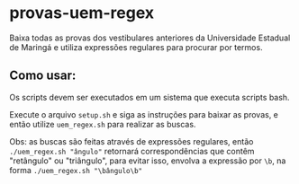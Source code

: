 # provas-uem-regex
Baixa todas as provas dos vestibulares anteriores da Universidade Estadual de Maringá e utiliza expressões regulares para procurar por termos.

## Como usar:
Os scripts devem ser executados em um sistema que executa scripts bash.

Execute o arquivo ``setup.sh`` e siga as instruções para baixar as provas, e então utilize ``uem_regex.sh`` para realizar as buscas.

Obs: as buscas são feitas através de expressões regulares, então ``./uem_regex.sh "ângulo"`` retornará correspondências que contêm "retângulo" ou "triângulo", para evitar isso, envolva a expressão por ``\b``, na forma ``./uem_regex.sh "\bângulo\b"``
